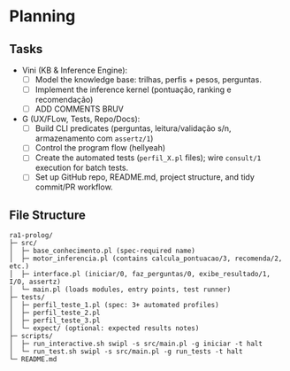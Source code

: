 # Planning

## Tasks

- Vini (KB & Inference Engine):
  - [ ] Model the knowledge base: trilhas, perfis + pesos, perguntas.
  - [ ] Implement the inference kernel (pontuação, ranking e recomendação)
  - [ ] ADD COMMENTS BRUV
- G (UX/FLow, Tests, Repo/Docs):
  - [ ] Build CLI predicates (perguntas, leitura/validação s/n, armazenamento com `assertz/1`)
  - [ ] Control the program flow (hellyeah)
  - [ ] Create the automated tests (`perfil_X.pl` files); wire `consult/1` execution for batch tests.
  - [ ] Set up GitHub repo, README.md, project structure, and tidy commit/PR workflow.

## File Structure

```
ra1-prolog/
├─ src/
│  ├─ base_conhecimento.pl (spec-required name)
│  ├─ motor_inferencia.pl (contains calcula_pontuacao/3, recomenda/2, etc.)
│  ├─ interface.pl (iniciar/0, faz_perguntas/0, exibe_resultado/1, I/O, assertz)
│  └─ main.pl (loads modules, entry points, test runner)
├─ tests/
│  ├─ perfil_teste_1.pl (spec: 3+ automated profiles)
│  ├─ perfil_teste_2.pl
│  ├─ perfil_teste_3.pl
│  └─ expect/ (optional: expected results notes)
├─ scripts/
│  ├─ run_interactive.sh swipl -s src/main.pl -g iniciar -t halt
│  └─ run_test.sh swipl -s src/main.pl -g run_tests -t halt
└─ README.md
```
